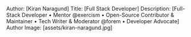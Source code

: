 Author: [Kiran Naragund]
Title: [Full Stack Developer]
Description: [Full-Stack Developer • Mentor @exercism • Open-Source Contributor & Maintainer • Tech Writer & Moderator @forem • Developer Advocate]
Author Image: [assets/kiran-naragund.jpg]